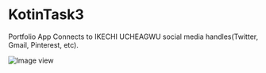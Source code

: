 # KotinTask3
Portfolio App
Connects to IKECHI UCHEAGWU social media handles(Twitter, Gmail, Pinterest, etc).

![Image view](https://github.com/iykeafrica/KotinTask3/issues/1)
